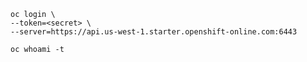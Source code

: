 ```
oc login \
--token=<secret> \
--server=https://api.us-west-1.starter.openshift-online.com:6443

oc whoami -t
```

[](https://github.com/red-hat-storage/ocs-training)

[](https://www.katacoda.com/openshift)
[](https://cloud.ibm.com/docs/openshift?topic=openshift-openshift_tutorial)
[](https://learn.openshift.com/)

[](https://www.openshift.com/blog/deploy-jenkins-pipelines-in-openshift-4-with-openshift-container-storage-4)

[](https://github.com/red-hat-storage/ocs-training)

